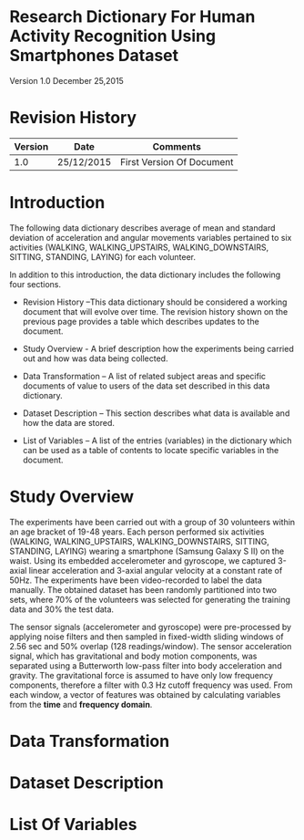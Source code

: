 # Research Dictionary For Human Activity Recognition Using Smartphones Dataset
Version 1.0
December 25,2015

# Revision History

Version| Date | Comments
--- | --- | ---
1.0 | 25/12/2015 | First Version Of Document

# Introduction

The following data dictionary describes average of mean and standard deviation of acceleration and angular movements variables pertained to six activities (WALKING, WALKING_UPSTAIRS, WALKING_DOWNSTAIRS, SITTING, STANDING, LAYING) for each volunteer.

In addition to this introduction, the data dictionary includes the following four sections.

+ Revision History –This data dictionary should be considered a working document that will evolve over time. The revision history shown on the previous page provides a table
which describes updates to the document.

+ Study Overview - A brief description how the experiments being carried out and how was data being collected.  

+ Data Transformation – A list of related subject areas and specific documents of value to users of the data set described in this data dictionary.

+ Dataset Description – This section describes what data is available and how the data are stored.

+ List of Variables – A list of the entries (variables) in the dictionary which can be used as a table of contents to locate specific variables in the document.


# Study Overview

The experiments have been carried out with a group of 30 volunteers within an age bracket of 19-48 years. Each person performed six activities (WALKING, WALKING_UPSTAIRS, WALKING_DOWNSTAIRS, SITTING, STANDING, LAYING) wearing a smartphone (Samsung Galaxy S II) on the waist. Using its embedded accelerometer and gyroscope, we captured 3-axial linear acceleration and 3-axial angular velocity at a constant rate of 50Hz. The experiments have been video-recorded to label the data manually. The obtained dataset has been randomly partitioned into two sets, where 70% of the volunteers was selected for generating the training data and 30% the test data. 

The sensor signals (accelerometer and gyroscope) were pre-processed by applying noise filters and then sampled in fixed-width sliding windows of 2.56 sec and 50% overlap (128 readings/window). The sensor acceleration signal, which has gravitational and body motion components, was separated using a Butterworth low-pass filter into body acceleration and gravity. The gravitational force is assumed to have only low frequency components, therefore a filter with 0.3 Hz cutoff frequency was used. From each window, a vector of features was obtained by calculating variables from the **time** and **frequency domain**.  

# Data Transformation

# Dataset Description

# List Of Variables
